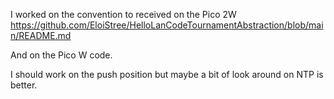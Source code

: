 I worked on the convention to received on the Pico 2W
https://github.com/EloiStree/HelloLanCodeTournamentAbstraction/blob/main/README.md

And on the Pico W code.

I should work on the push position but maybe a bit of look around on NTP is better.
